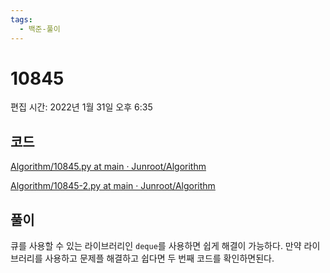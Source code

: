 ```yaml
---
tags:
  - 백준-풀이
---
```

# 10845

편집 시간: 2022년 1월 31일 오후 6:35

## 코드

[Algorithm/10845.py at main · Junroot/Algorithm](https://github.com/Junroot/Algorithm/blob/main/backjoon/10845.py)

[Algorithm/10845-2.py at main · Junroot/Algorithm](https://github.com/Junroot/Algorithm/blob/main/backjoon/10845-2.py)

## 풀이

큐를 사용할 수 있는 라이브러리인 `deque`를 사용하면 쉽게 해결이 가능하다. 만약 라이브러리를 사용하고 문제플 해결하고 쉽다면 두 번째 코드를 확인하면된다.